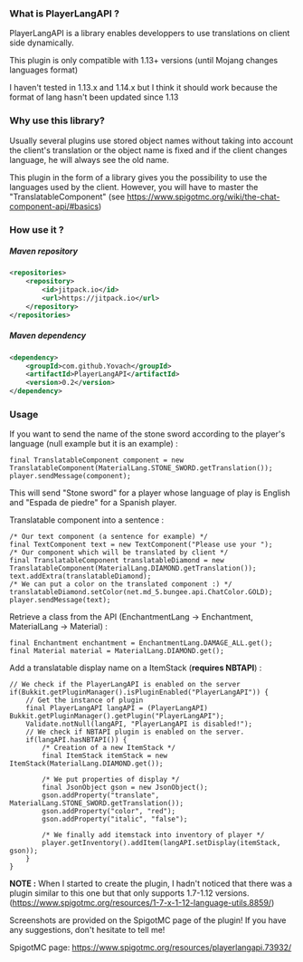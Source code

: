### What is PlayerLangAPI ?

PlayerLangAPI is a library enables developpers to use translations on client side dynamically.

This plugin is only compatible with 1.13+ versions (until Mojang changes languages format)

I haven't tested in 1.13.x and 1.14.x but I think it should work because the format of lang hasn't been updated since 1.13


### Why use this library?
Usually several plugins use stored object names without taking into account the client's translation or the object name is fixed and if the client changes language, he will always see the old name.

This plugin in the form of a library gives you the possibility to use the languages used by the client. However, you will have to master the "TranslatableComponent" (see https://www.spigotmc.org/wiki/the-chat-component-api/#basics)

### How use it  ?

##### Maven repository

```xml
<repositories>
    <repository>
        <id>jitpack.io</id>
        <url>https://jitpack.io</url>
    </repository>
</repositories>
```

##### Maven dependency


```xml
<dependency>
    <groupId>com.github.Yovach</groupId>
    <artifactId>PlayerLangAPI</artifactId>
    <version>0.2</version>
</dependency>
```


### Usage

If you want to send the name of the stone sword according to the player's language (null example but it is an example) :
```
final TranslatableComponent component = new TranslatableComponent(MaterialLang.STONE_SWORD.getTranslation());
player.sendMessage(component);
```
This will send "Stone sword" for a player whose language of play is English and "Espada de piedre" for a Spanish player.

Translatable component into a sentence :
```
/* Our text component (a sentence for example) */
final TextComponent text = new TextComponent("Please use your ");
/* Our component which will be translated by client */
final TranslatableComponent translatableDiamond = new TranslatableComponent(MaterialLang.DIAMOND.getTranslation());
text.addExtra(translatableDiamond);
/* We can put a color on the translated component :) */
translatableDiamond.setColor(net.md_5.bungee.api.ChatColor.GOLD);
player.sendMessage(text);
```

Retrieve a class from the API (EnchantmentLang -> Enchantment, MaterialLang -> Material) :
```
final Enchantment enchantment = EnchantmentLang.DAMAGE_ALL.get();
final Material material = MaterialLang.DIAMOND.get();
```

Add a translatable display name on a ItemStack (**requires NBTAPI**) :
```
// We check if the PlayerLangAPI is enabled on the server
if(Bukkit.getPluginManager().isPluginEnabled("PlayerLangAPI")) {
    // Get the instance of plugin
    final PlayerLangAPI langAPI = (PlayerLangAPI) Bukkit.getPluginManager().getPlugin("PlayerLangAPI");
    Validate.notNull(langAPI, "PlayerLangAPI is disabled!");
    // We check if NBTAPI plugin is enabled on the server.
    if(langAPI.hasNBTAPI()) {
        /* Creation of a new ItemStack */
        final ItemStack itemStack = new ItemStack(MaterialLang.DIAMOND.get());

        /* We put properties of display */
        final JsonObject gson = new JsonObject();
        gson.addProperty("translate", MaterialLang.STONE_SWORD.getTranslation());
        gson.addProperty("color", "red");
        gson.addProperty("italic", "false");

        /* We finally add itemstack into inventory of player */
        player.getInventory().addItem(langAPI.setDisplay(itemStack, gson));
    }
}
```

**NOTE :** When I started to create the plugin, I hadn't noticed that there was a plugin similar to this one but that only supports 1.7-1.12 versions. (https://www.spigotmc.org/resources/1-7-x-1-12-language-utils.8859/)

Screenshots are provided on the SpigotMC page of the plugin!
If you have any suggestions, don't hesitate to tell me!

SpigotMC page: https://www.spigotmc.org/resources/playerlangapi.73932/

